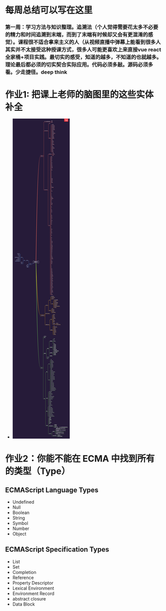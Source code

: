 # 每周总结可以写在这里

### 第一周：学习方法与知识整理。追溯法（个人觉得需要花太多不必要的精力和时间追溯到末端，而到了末端有时候却又会有更混淆的感觉）。课程很不适合拿来主义的人（从视频直播中弹幕上能看到很多人其实并不太接受这种授课方式，很多人可能更喜欢上来直接vue react 全家桶+项目实践。最切实的感受，知道的越多，不知道的也就越多。理论最后都必须的切实契合实际应用。代码必须多敲。源码必须多看。少走捷径。deep think

# 作业1: 把课上老师的脑图里的这些实体补全

- ![image](https://github.com/vurtnr/Frontend-01-Template/blob/master/week01/mind.png)

# 作业2：你能不能在 ECMA 中找到所有的类型（Type）

## ECMAScript Language Types
- Undefined
- Null
- Boolean
- String
- Symbol
- Number
- Object
## ECMAScript Specification Types
- List
- Set
- Completion
- Reference
- Property Descriptor
- Lexical Environment 
- Environment Record
- abstract closure
- Data Block

